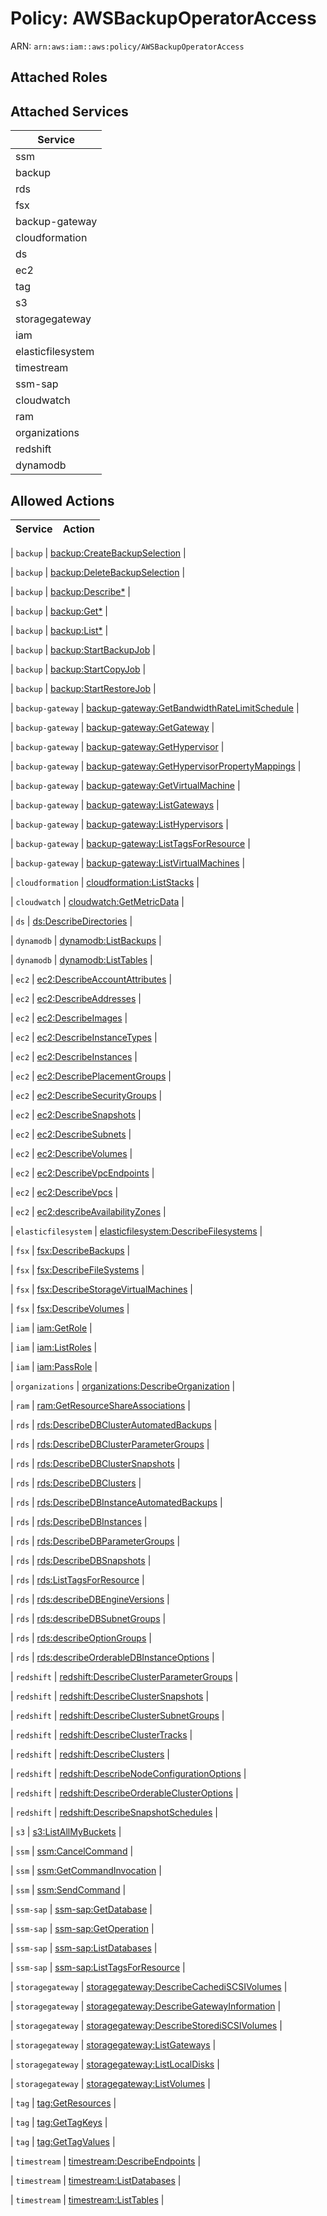 # Policy: AWSBackupOperatorAccess

ARN: `arn:aws:iam::aws:policy/AWSBackupOperatorAccess`

## Attached Roles

## Attached Services

| Service |
|---------|
| ssm |
| backup |
| rds |
| fsx |
| backup-gateway |
| cloudformation |
| ds |
| ec2 |
| tag |
| s3 |
| storagegateway |
| iam |
| elasticfilesystem |
| timestream |
| ssm-sap |
| cloudwatch |
| ram |
| organizations |
| redshift |
| dynamodb |

## Allowed Actions

| Service | Action |
|:-------:|--------|

| `backup` | [backup:CreateBackupSelection](../actions.md#backup:createbackupselection) |

| `backup` | [backup:DeleteBackupSelection](../actions.md#backup:deletebackupselection) |

| `backup` | [backup:Describe*](../actions.md#backup:describeall) |

| `backup` | [backup:Get*](../actions.md#backup:getall) |

| `backup` | [backup:List*](../actions.md#backup:listall) |

| `backup` | [backup:StartBackupJob](../actions.md#backup:startbackupjob) |

| `backup` | [backup:StartCopyJob](../actions.md#backup:startcopyjob) |

| `backup` | [backup:StartRestoreJob](../actions.md#backup:startrestorejob) |

| `backup-gateway` | [backup-gateway:GetBandwidthRateLimitSchedule](../actions.md#backup-gateway:getbandwidthratelimitschedule) |

| `backup-gateway` | [backup-gateway:GetGateway](../actions.md#backup-gateway:getgateway) |

| `backup-gateway` | [backup-gateway:GetHypervisor](../actions.md#backup-gateway:gethypervisor) |

| `backup-gateway` | [backup-gateway:GetHypervisorPropertyMappings](../actions.md#backup-gateway:gethypervisorpropertymappings) |

| `backup-gateway` | [backup-gateway:GetVirtualMachine](../actions.md#backup-gateway:getvirtualmachine) |

| `backup-gateway` | [backup-gateway:ListGateways](../actions.md#backup-gateway:listgateways) |

| `backup-gateway` | [backup-gateway:ListHypervisors](../actions.md#backup-gateway:listhypervisors) |

| `backup-gateway` | [backup-gateway:ListTagsForResource](../actions.md#backup-gateway:listtagsforresource) |

| `backup-gateway` | [backup-gateway:ListVirtualMachines](../actions.md#backup-gateway:listvirtualmachines) |

| `cloudformation` | [cloudformation:ListStacks](../actions.md#cloudformation:liststacks) |

| `cloudwatch` | [cloudwatch:GetMetricData](../actions.md#cloudwatch:getmetricdata) |

| `ds` | [ds:DescribeDirectories](../actions.md#ds:describedirectories) |

| `dynamodb` | [dynamodb:ListBackups](../actions.md#dynamodb:listbackups) |

| `dynamodb` | [dynamodb:ListTables](../actions.md#dynamodb:listtables) |

| `ec2` | [ec2:DescribeAccountAttributes](../actions.md#ec2:describeaccountattributes) |

| `ec2` | [ec2:DescribeAddresses](../actions.md#ec2:describeaddresses) |

| `ec2` | [ec2:DescribeImages](../actions.md#ec2:describeimages) |

| `ec2` | [ec2:DescribeInstanceTypes](../actions.md#ec2:describeinstancetypes) |

| `ec2` | [ec2:DescribeInstances](../actions.md#ec2:describeinstances) |

| `ec2` | [ec2:DescribePlacementGroups](../actions.md#ec2:describeplacementgroups) |

| `ec2` | [ec2:DescribeSecurityGroups](../actions.md#ec2:describesecuritygroups) |

| `ec2` | [ec2:DescribeSnapshots](../actions.md#ec2:describesnapshots) |

| `ec2` | [ec2:DescribeSubnets](../actions.md#ec2:describesubnets) |

| `ec2` | [ec2:DescribeVolumes](../actions.md#ec2:describevolumes) |

| `ec2` | [ec2:DescribeVpcEndpoints](../actions.md#ec2:describevpcendpoints) |

| `ec2` | [ec2:DescribeVpcs](../actions.md#ec2:describevpcs) |

| `ec2` | [ec2:describeAvailabilityZones](../actions.md#ec2:describeavailabilityzones) |

| `elasticfilesystem` | [elasticfilesystem:DescribeFilesystems](../actions.md#elasticfilesystem:describefilesystems) |

| `fsx` | [fsx:DescribeBackups](../actions.md#fsx:describebackups) |

| `fsx` | [fsx:DescribeFileSystems](../actions.md#fsx:describefilesystems) |

| `fsx` | [fsx:DescribeStorageVirtualMachines](../actions.md#fsx:describestoragevirtualmachines) |

| `fsx` | [fsx:DescribeVolumes](../actions.md#fsx:describevolumes) |

| `iam` | [iam:GetRole](../actions.md#iam:getrole) |

| `iam` | [iam:ListRoles](../actions.md#iam:listroles) |

| `iam` | [iam:PassRole](../actions.md#iam:passrole) |

| `organizations` | [organizations:DescribeOrganization](../actions.md#organizations:describeorganization) |

| `ram` | [ram:GetResourceShareAssociations](../actions.md#ram:getresourceshareassociations) |

| `rds` | [rds:DescribeDBClusterAutomatedBackups](../actions.md#rds:describedbclusterautomatedbackups) |

| `rds` | [rds:DescribeDBClusterParameterGroups](../actions.md#rds:describedbclusterparametergroups) |

| `rds` | [rds:DescribeDBClusterSnapshots](../actions.md#rds:describedbclustersnapshots) |

| `rds` | [rds:DescribeDBClusters](../actions.md#rds:describedbclusters) |

| `rds` | [rds:DescribeDBInstanceAutomatedBackups](../actions.md#rds:describedbinstanceautomatedbackups) |

| `rds` | [rds:DescribeDBInstances](../actions.md#rds:describedbinstances) |

| `rds` | [rds:DescribeDBParameterGroups](../actions.md#rds:describedbparametergroups) |

| `rds` | [rds:DescribeDBSnapshots](../actions.md#rds:describedbsnapshots) |

| `rds` | [rds:ListTagsForResource](../actions.md#rds:listtagsforresource) |

| `rds` | [rds:describeDBEngineVersions](../actions.md#rds:describedbengineversions) |

| `rds` | [rds:describeDBSubnetGroups](../actions.md#rds:describedbsubnetgroups) |

| `rds` | [rds:describeOptionGroups](../actions.md#rds:describeoptiongroups) |

| `rds` | [rds:describeOrderableDBInstanceOptions](../actions.md#rds:describeorderabledbinstanceoptions) |

| `redshift` | [redshift:DescribeClusterParameterGroups](../actions.md#redshift:describeclusterparametergroups) |

| `redshift` | [redshift:DescribeClusterSnapshots](../actions.md#redshift:describeclustersnapshots) |

| `redshift` | [redshift:DescribeClusterSubnetGroups](../actions.md#redshift:describeclustersubnetgroups) |

| `redshift` | [redshift:DescribeClusterTracks](../actions.md#redshift:describeclustertracks) |

| `redshift` | [redshift:DescribeClusters](../actions.md#redshift:describeclusters) |

| `redshift` | [redshift:DescribeNodeConfigurationOptions](../actions.md#redshift:describenodeconfigurationoptions) |

| `redshift` | [redshift:DescribeOrderableClusterOptions](../actions.md#redshift:describeorderableclusteroptions) |

| `redshift` | [redshift:DescribeSnapshotSchedules](../actions.md#redshift:describesnapshotschedules) |

| `s3` | [s3:ListAllMyBuckets](../actions.md#s3:listallmybuckets) |

| `ssm` | [ssm:CancelCommand](../actions.md#ssm:cancelcommand) |

| `ssm` | [ssm:GetCommandInvocation](../actions.md#ssm:getcommandinvocation) |

| `ssm` | [ssm:SendCommand](../actions.md#ssm:sendcommand) |

| `ssm-sap` | [ssm-sap:GetDatabase](../actions.md#ssm-sap:getdatabase) |

| `ssm-sap` | [ssm-sap:GetOperation](../actions.md#ssm-sap:getoperation) |

| `ssm-sap` | [ssm-sap:ListDatabases](../actions.md#ssm-sap:listdatabases) |

| `ssm-sap` | [ssm-sap:ListTagsForResource](../actions.md#ssm-sap:listtagsforresource) |

| `storagegateway` | [storagegateway:DescribeCachediSCSIVolumes](../actions.md#storagegateway:describecachediscsivolumes) |

| `storagegateway` | [storagegateway:DescribeGatewayInformation](../actions.md#storagegateway:describegatewayinformation) |

| `storagegateway` | [storagegateway:DescribeStorediSCSIVolumes](../actions.md#storagegateway:describestorediscsivolumes) |

| `storagegateway` | [storagegateway:ListGateways](../actions.md#storagegateway:listgateways) |

| `storagegateway` | [storagegateway:ListLocalDisks](../actions.md#storagegateway:listlocaldisks) |

| `storagegateway` | [storagegateway:ListVolumes](../actions.md#storagegateway:listvolumes) |

| `tag` | [tag:GetResources](../actions.md#tag:getresources) |

| `tag` | [tag:GetTagKeys](../actions.md#tag:gettagkeys) |

| `tag` | [tag:GetTagValues](../actions.md#tag:gettagvalues) |

| `timestream` | [timestream:DescribeEndpoints](../actions.md#timestream:describeendpoints) |

| `timestream` | [timestream:ListDatabases](../actions.md#timestream:listdatabases) |

| `timestream` | [timestream:ListTables](../actions.md#timestream:listtables) |
